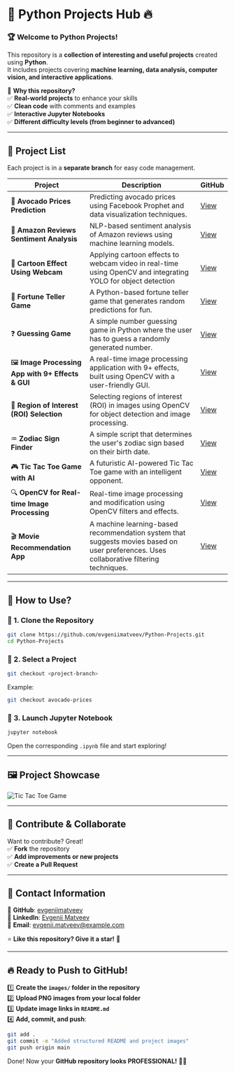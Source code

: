 # 🚀 Python Projects Hub 🔥

### 🏆 **Welcome to Python Projects!**  
This repository is a **collection of interesting and useful projects** created using **Python**.  
It includes projects covering **machine learning, data analysis, computer vision, and interactive applications**.

🔹 **Why this repository?**  
✅ **Real-world projects** to enhance your skills  
✅ **Clean code** with comments and examples  
✅ **Interactive Jupyter Notebooks**  
✅ **Different difficulty levels (from beginner to advanced)**  

---

## 📂 **Project List**

Each project is in a **separate branch** for easy code management.

| Project  | Description | GitHub |
|---------|----------|--------|
| 🥑 **Avocado Prices Prediction** | Predicting avocado prices using Facebook Prophet and data visualization techniques.| [View](https://github.com/evgeniimatveev/Python-Projects/blob/%F0%9F%A5%91-Avocado-Prices-Prediction-%E2%9C%85%E2%9C%85%E2%9C%85/FastAPI%20%26%20Streamlit%20Guide%20for%20Avocado%20Price%20Prediction.ipynb)
| 🛒  **Amazon Reviews Sentiment Analysis** | NLP-based sentiment analysis of Amazon reviews using machine learning models.| [View](https://github.com/evgeniimatveev/Python-Projects/blob/%F0%9F%9B%92-Amazon-Reviews-Analysis%E2%9C%85%E2%9C%85%E2%9C%85/Amazon%20Reviews%20Analysis(S4).ipynb)
| 🎨 **Cartoon Effect Using Webcam** |   Applying cartoon effects to webcam video in real-time using OpenCV and integrating YOLO for object detection  | [View](https://github.com/evgeniimatveev/Python-Projects/blob/%F0%9F%8E%A8-Cartoon-Effect-Using-Webcam%E2%9C%85%E2%9C%85%E2%9C%85/Cartoon%20Effect%20Using%20Webcam(S4).ipynb)
| 🔮 **Fortune Teller Game** | A Python-based fortune teller game that generates random predictions for fun. | [View](https://github.com/evgeniimatveev/Python-Projects/blob/%F0%9F%94%AE-Fortune-Teller-Game%E2%9C%85%E2%9C%85%E2%9C%85/Fortune%20Teller%20game(S4).ipynb) |
| ❓ **Guessing Game** |  A simple number guessing game in Python where the user has to guess a randomly generated number. | [View](https://github.com/evgeniimatveev/Python-Projects/blob/%E2%9D%93-Guessing-Game%E2%9C%85%E2%9C%85%E2%9C%85/Guessing%20Game(S4).ipynb) |
| 🖼️ **Image Processing App with 9+ Effects & GUI** |  A real-time image processing application with 9+ effects, built using OpenCV with a user-friendly GUI. | [View](https://github.com/evgeniimatveev/Python-Projects/blob/%F0%9F%96%BC%EF%B8%8F-Image-Processing-App%E2%9C%85%E2%9C%85%E2%9C%85/Image%20Processing%20App%20with%209%2B%20Effects%20%26%20GUI(S4).ipynb) |
| 🎯 **Region of Interest (ROI) Selection** | Selecting regions of interest (ROI) in images using OpenCV for object detection and image processing. | [View](https://github.com/evgeniimatveev/Python-Projects/blob/%F0%9F%8E%AF-Region-of-Interest-Selection%E2%9C%85%E2%9C%85%E2%9C%85/Region%20of%20interest%20Selection(S4).ipynb) |
| ♒ **Zodiac Sign Finder** | A simple script that determines the user's zodiac sign based on their birth date. | [View](https://github.com/evgeniimatveev/Python-Projects/blob/%E2%99%92-Zodiac-Sign-Finder%E2%9C%85%E2%9C%85%E2%9C%85/Zodiac%20Sign(S4).ipynb) |
| 🎮 **Tic Tac Toe Game with AI** | A futuristic AI-powered Tic Tac Toe game with an intelligent opponent. | [View](https://github.com/evgeniimatveev/Python-Projects/blob/%F0%9F%8E%AE-Tic-Tac-Toe-Game%E2%9C%85%E2%9C%85%E2%9C%85/Tic%20Tac%20Toe%20Game(S4).ipynb) |
| 🔍 **OpenCV for Real-time Image Processing** | Real-time image processing and modification using OpenCV filters and effects. | [View](https://github.com/evgeniimatveev/Python-Projects/blob/%F0%9F%94%8D-OpenCV-Real-time-Image-Processing%E2%9C%85%E2%9C%85%E2%9C%85/OpenCV%20for%20real-time%20image%20processing(S4).ipynb) | 
| 🎬 **Movie Recommendation App** | A machine learning-based recommendation system that suggests movies based on user preferences. Uses collaborative filtering techniques. | [View](https://github.com/evgeniimatveev/Python-Projects/blob/%F0%9F%8E%AC-Movie-Recommendation-App%E2%9C%85%E2%9C%85%E2%9C%85/Movie%20Recommendation%20App(S4).ipynb) 

---

## 📌 **How to Use?**

### 🔹 1. Clone the Repository
```bash
git clone https://github.com/evgeniimatveev/Python-Projects.git
cd Python-Projects
```

### 🔹 2. Select a Project
```bash
git checkout <project-branch>
```
Example:
```bash
git checkout avocado-prices
```

### 🔹 3. Launch Jupyter Notebook
```bash
jupyter notebook
```
Open the corresponding `.ipynb` file and start exploring!

---

## 🖼️ **Project Showcase**
![Tic Tac Toe Game](https://github.com/evgeniimatveev/Python-Projects/blob/main/Images/tic_tac_toe.png)

---

## 🤝 **Contribute & Collaborate**
Want to contribute? Great!  
✅ **Fork** the repository  
✅ **Add improvements or new projects**  
✅ **Create a Pull Request**  

---

## 📢 **Contact Information**
📌 **GitHub**: [evgeniimatveev](https://github.com/evgeniimatveev)  
📌 **LinkedIn**: [Evgenii Matveev](https://www.linkedin.com/in/evgeniimatveev)  
📌 **Email**: evgenii.matveev@example.com  

⭐ **Like this repository? Give it a star!** 🚀

---

## 🔥 **Ready to Push to GitHub!**
1️⃣ **Create the `images/` folder in the repository**  
2️⃣ **Upload PNG images from your local folder**  
3️⃣ **Update image links in `README.md`**  
4️⃣ **Add, commit, and push**:
```bash
git add .
git commit -m "Added structured README and project images"
git push origin main
```

Done! Now your **GitHub repository looks PROFESSIONAL!** 🚀🔥
